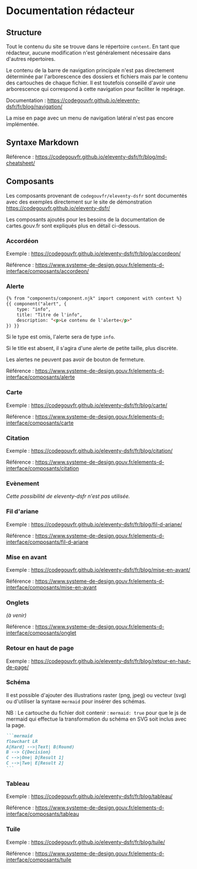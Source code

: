 # Documentation rédacteur

## Structure

Tout le contenu du site se trouve dans le répertoire `content`. En tant que rédacteur, aucune modification n'est généralement nécessaire dans d'autres répertoires.

Le contenu de la barre de navigation principale n'est pas directement déterminée par l'arborescence des dossiers et fichiers mais par le contenu des cartouches de chaque fichier.
Il est toutefois conseillé d'avoir une arborescence qui correspond à cette navigation pour faciliter le repérage.

Documentation : https://codegouvfr.github.io/eleventy-dsfr/fr/blog/navigation/

La mise en page avec un menu de navigation latéral n'est pas encore implémentée.

## Syntaxe Markdown

Référence : https://codegouvfr.github.io/eleventy-dsfr/fr/blog/md-cheatsheet/

## Composants

Les composants provenant de `codegouvfr/eleventy-dsfr` sont documentés avec des exemples directement sur le site de démonstration https://codegouvfr.github.io/eleventy-dsfr/

Les composants ajoutés pour les besoins de la documentation de cartes.gouv.fr sont expliqués plus en détail ci-dessous.

### Accordéon

Exemple : https://codegouvfr.github.io/eleventy-dsfr/fr/blog/accordeon/

Référence : https://www.systeme-de-design.gouv.fr/elements-d-interface/composants/accordeon/

### Alerte

```md
{% from "components/component.njk" import component with context %}
{{ component("alert", {
    type: "info",
    title: "Titre de l'info",
    description: "<p>Le contenu de l'alerte</p>"
}) }}
```

Si le type est omis, l'alerte sera de type `info`.

Si le title est absent, il s'agira d'une alerte de petite taille, plus discrète.

Les alertes ne peuvent pas avoir de bouton de fermeture.

Référence : https://www.systeme-de-design.gouv.fr/elements-d-interface/composants/alerte

### Carte

Exemple : https://codegouvfr.github.io/eleventy-dsfr/fr/blog/carte/

Référence : https://www.systeme-de-design.gouv.fr/elements-d-interface/composants/carte

### Citation

Exemple : https://codegouvfr.github.io/eleventy-dsfr/fr/blog/citation/

Référence : https://www.systeme-de-design.gouv.fr/elements-d-interface/composants/citation

### Evènement

_Cette possibilité de eleventy-dsfr n'est pas utilisée._

### Fil d'ariane

Exemple : https://codegouvfr.github.io/eleventy-dsfr/fr/blog/fil-d-ariane/

Référence : https://www.systeme-de-design.gouv.fr/elements-d-interface/composants/fil-d-ariane

### Mise en avant

Exemple : https://codegouvfr.github.io/eleventy-dsfr/fr/blog/mise-en-avant/

Référence : https://www.systeme-de-design.gouv.fr/elements-d-interface/composants/mise-en-avant

### Onglets

_(à venir)_

Référence : https://www.systeme-de-design.gouv.fr/elements-d-interface/composants/onglet

### Retour en haut de page

Exemple : https://codegouvfr.github.io/eleventy-dsfr/fr/blog/retour-en-haut-de-page/

### Schéma

Il est possible d'ajouter des illustrations raster (png, jpeg) ou vecteur (svg) ou d'utiliser la syntaxe `mermaid` pour insérer des schémas.

NB : Le cartouche du fichier doit contenir : `mermaid: true` pour que le js de mermaid qui effectue la transformation du schéma en SVG soit inclus avec la page.

````md
```mermaid
flowchart LR
A[Hard] -->|Text| B(Round)
B --> C{Decision}
C -->|One| D[Result 1]
C -->|Two| E[Result 2]
```
````

### Tableau

Exemple : https://codegouvfr.github.io/eleventy-dsfr/fr/blog/tableau/

Référence : https://www.systeme-de-design.gouv.fr/elements-d-interface/composants/tableau

### Tuile

Exemple : https://codegouvfr.github.io/eleventy-dsfr/fr/blog/tuile/

Référence : https://www.systeme-de-design.gouv.fr/elements-d-interface/composants/tuile
